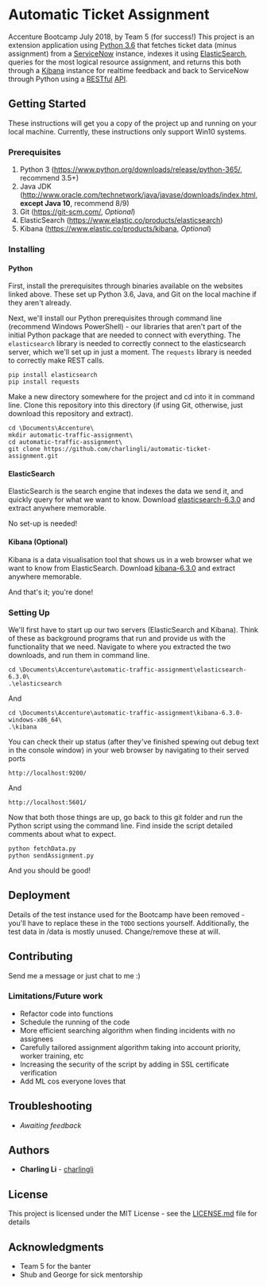 # Automatic Ticket Assignment

Accenture Bootcamp July 2018, by Team 5 (for success!)
This project is an extension application using [Python 3.6](https://www.python.org/downloads/release/python-365/) that fetches ticket data (minus assignment) from a [ServiceNow](https://www.servicenow.com/) instance, indexes it using [ElasticSearch](https://www.elastic.co/products/elasticsearch), queries for the most logical resource assignment, and returns this both through a [Kibana](https://www.elastic.co/products/kibana) instance for realtime feedback and back to ServiceNow through Python using a [RESTful](https://www.reddit.com/r/explainlikeimfive/comments/1fevr4/eli5_representational_state_transfer_rest_or/) [API](https://www.reddit.com/r/explainlikeimfive/comments/5u1qq2/eli5_what_is_an_api_and_what_are_restful_apis/).

## Getting Started

These instructions will get you a copy of the project up and running on your local machine. Currently, these instructions only support Win10 systems.

### Prerequisites

1. Python 3 (https://www.python.org/downloads/release/python-365/, recommend 3.5+)
2. Java JDK (http://www.oracle.com/technetwork/java/javase/downloads/index.html, **except Java 10**, recommend 8/9)
3. Git (https://git-scm.com/, *Optional*)
4. ElasticSearch (https://www.elastic.co/products/elasticsearch)
5. Kibana (https://www.elastic.co/products/kibana, *Optional*)

### Installing

#### Python

First, install the prerequisites through binaries available on the websites linked above. These set up Python 3.6, Java, and Git on the local machine if they aren't already.

Next, we'll install our Python prerequisites through command line (recommend Windows PowerShell) - our libraries that aren't part of the initial Python package that are needed to connect with everything. The `elasticsearch` library is needed to correctly connect to the elasticsearch server, which we'll set up in just a moment. The `requests` library is needed to correctly make REST calls.

```
pip install elasticsearch
pip install requests
```

Make a new directory somewhere for the project and cd into it in command line. Clone this repository into this directory (if using Git, otherwise, just download this repository and extract).

```
cd \Documents\Accenture\
mkdir automatic-traffic-assignment\
cd automatic-traffic-assignment\
git clone https://github.com/charlingli/automatic-ticket-assignment.git
```

#### ElasticSearch

ElasticSearch is the search engine that indexes the data we send it, and quickly query for what we want to know. Download [elasticsearch-6.3.0](https://www.elastic.co/products/elasticsearch) and extract anywhere memorable.

No set-up is needed!

#### Kibana (Optional)

Kibana is a data visualisation tool that shows us in a web browser what we want to know from ElasticSearch. Download [kibana-6.3.0](https://www.elastic.co/products/kibana) and extract anywhere memorable.


And that's it; you're done!

### Setting Up

We'll first have to start up our two servers (ElasticSearch and Kibana). Think of these as background programs that run and provide us with the functionality that we need. Navigate to where you extracted the two downloads, and run them in command line.

```
cd \Documents\Accenture\automatic-traffic-assignment\elasticsearch-6.3.0\
.\elasticsearch
```

And

```
cd \Documents\Accenture\automatic-traffic-assignment\kibana-6.3.0-windows-x86_64\
.\kibana
```

You can check their up status (after they've finished spewing out debug text in the console window) in your web browser by navigating to their served ports

```
http://localhost:9200/
```

And

```
http://localhost:5601/
```

Now that both those things are up, go back to this git folder and run the Python script using the command line.
Find inside the script detailed comments about what to expect.

```
python fetchData.py
python sendAssignment.py
```

And you should be good!

## Deployment

Details of the test instance used for the Bootcamp have been removed - you'll have to replace these in the `TODO` sections yourself.
Additionally, the test data in /data is mostly unused. Change/remove these at will.

## Contributing

Send me a message or just chat to me :)

### Limitations/Future work

- Refactor code into functions
- Schedule the running of the code
- More efficient searching algorithm when finding incidents with no assignees
- Carefully tailored assignment algorithm taking into account priority, worker training, etc
- Increasing the security of the script by adding in SSL certificate verification
- Add ML cos everyone loves that

## Troubleshooting

- *Awaiting feedback*

## Authors

- **Charling Li** - [charlingli](https://github.com/charlingli)

## License

This project is licensed under the MIT License - see the [LICENSE.md](LICENSE.md) file for details

## Acknowledgments

- Team 5 for the banter
- Shub and George for sick mentorship

